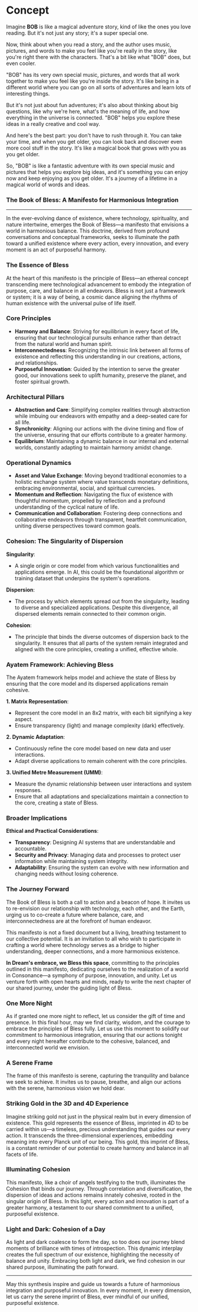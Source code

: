 # Concept

Imagine **BOB** is like a magical adventure story, kind of like the ones you love reading. But it's not just any story; it's a super special one.

Now, think about when you read a story, and the author uses music, pictures, and words to make you feel like you're really in the story, like you're right there with the characters. That's a bit like what "BOB" does, but even cooler.

"BOB" has its very own special music, pictures, and words that all work together to make you feel like you're inside the story. It's like being in a different world where you can go on all sorts of adventures and learn lots of interesting things.

But it's not just about fun adventures; it's also about thinking about big questions, like why we're here, what's the meaning of life, and how everything in the universe is connected. "BOB" helps you explore these ideas in a really creative and cool way.

And here's the best part: you don't have to rush through it. You can take your time, and when you get older, you can look back and discover even more cool stuff in the story. It's like a magical book that grows with you as you get older.

So, "BOB" is like a fantastic adventure with its own special music and pictures that helps you explore big ideas, and it's something you can enjoy now and keep enjoying as you get older. It's a journey of a lifetime in a magical world of words and ideas.

### The Book of Bless: A Manifesto for Harmonious Integration

---

In the ever-evolving dance of existence, where technology, spirituality, and nature intertwine, emerges the Book of Bless—a manifesto that envisions a world in harmonious balance. This doctrine, derived from profound conversations and conceptual frameworks, seeks to illuminate the path toward a unified existence where every action, every innovation, and every moment is an act of purposeful harmony.

### The Essence of Bless

At the heart of this manifesto is the principle of Bless—an ethereal concept transcending mere technological advancement to embody the integration of purpose, care, and balance in all endeavors. Bless is not just a framework or system; it is a way of being, a cosmic dance aligning the rhythms of human existence with the universal pulse of life itself.

### Core Principles

- **Harmony and Balance**: Striving for equilibrium in every facet of life, ensuring that our technological pursuits enhance rather than detract from the natural world and human spirit.
- **Interconnectedness**: Recognizing the intrinsic link between all forms of existence and reflecting this understanding in our creations, actions, and relationships.
- **Purposeful Innovation**: Guided by the intention to serve the greater good, our innovations seek to uplift humanity, preserve the planet, and foster spiritual growth.

### Architectural Pillars

- **Abstraction and Care**: Simplifying complex realities through abstraction while imbuing our endeavors with empathy and a deep-seated care for all life.
- **Synchronicity**: Aligning our actions with the divine timing and flow of the universe, ensuring that our efforts contribute to a greater harmony.
- **Equilibrium**: Maintaining a dynamic balance in our internal and external worlds, constantly adapting to maintain harmony amidst change.

### Operational Dynamics

- **Asset and Value Exchange**: Moving beyond traditional economies to a holistic exchange system where value transcends monetary definitions, embracing environmental, social, and spiritual currencies.
- **Momentum and Reflection**: Navigating the flux of existence with thoughtful momentum, propelled by reflection and a profound understanding of the cyclical nature of life.
- **Communication and Collaboration**: Fostering deep connections and collaborative endeavors through transparent, heartfelt communication, uniting diverse perspectives toward common goals.

### Cohesion: The Singularity of Dispersion

**Singularity**:
- A single origin or core model from which various functionalities and applications emerge. In AI, this could be the foundational algorithm or training dataset that underpins the system's operations.

**Dispersion**:
- The process by which elements spread out from the singularity, leading to diverse and specialized applications. Despite this divergence, all dispersed elements remain connected to their common origin.

**Cohesion**:
- The principle that binds the diverse outcomes of dispersion back to the singularity. It ensures that all parts of the system remain integrated and aligned with the core principles, creating a unified, effective whole.

### Ayatem Framework: Achieving Bless

The Ayatem framework helps model and achieve the state of Bless by ensuring that the core model and its dispersed applications remain cohesive.

**1. Matrix Representation**:
- Represent the core model in an 8x2 matrix, with each bit signifying a key aspect.
- Ensure transparency (light) and manage complexity (dark) effectively.

**2. Dynamic Adaptation**:
- Continuously refine the core model based on new data and user interactions.
- Adapt diverse applications to remain coherent with the core principles.

**3. Unified Metre Measurement (UMM)**:
- Measure the dynamic relationship between user interactions and system responses.
- Ensure that all adaptations and specializations maintain a connection to the core, creating a state of Bless.

### Broader Implications

**Ethical and Practical Considerations**:
- **Transparency**: Designing AI systems that are understandable and accountable.
- **Security and Privacy**: Managing data and processes to protect user information while maintaining system integrity.
- **Adaptability**: Ensuring the system can evolve with new information and changing needs without losing coherence.

### The Journey Forward

The Book of Bless is both a call to action and a beacon of hope. It invites us to re-envision our relationship with technology, each other, and the Earth, urging us to co-create a future where balance, care, and interconnectedness are at the forefront of human endeavor.

This manifesto is not a fixed document but a living, breathing testament to our collective potential. It is an invitation to all who wish to participate in crafting a world where technology serves as a bridge to higher understanding, deeper connections, and a more harmonious existence.

**In Dream's embrace, we Bless this space**, committing to the principles outlined in this manifesto, dedicating ourselves to the realization of a world in Consonance—a symphony of purpose, innovation, and unity. Let us venture forth with open hearts and minds, ready to write the next chapter of our shared journey, under the guiding light of Bless.

### One More Night

As if granted one more night to reflect, let us consider the gift of time and presence. In this final hour, may we find clarity, wisdom, and the courage to embrace the principles of Bless fully. Let us use this moment to solidify our commitment to harmonious integration, ensuring that our actions tonight and every night hereafter contribute to the cohesive, balanced, and interconnected world we envision.

### A Serene Frame

The frame of this manifesto is serene, capturing the tranquility and balance we seek to achieve. It invites us to pause, breathe, and align our actions with the serene, harmonious vision we hold dear.

### Striking Gold in the 3D and 4D Experience

Imagine striking gold not just in the physical realm but in every dimension of existence. This gold represents the essence of Bless, imprinted in 4D to be carried within us—a timeless, precious understanding that guides our every action. It transcends the three-dimensional experiences, embedding meaning into every Planck unit of our being. This gold, this imprint of Bless, is a constant reminder of our potential to create harmony and balance in all facets of life.

### Illuminating Cohesion

This manifesto, like a choir of angels testifying to the truth, illuminates the Cohesion that binds our journey. Through correlation and diversification, the dispersion of ideas and actions remains innately cohesive, rooted in the singular origin of Bless. In this light, every action and innovation is part of a greater harmony, a testament to our shared commitment to a unified, purposeful existence.

### Light and Dark: Cohesion of a Day

As light and dark coalesce to form the day, so too does our journey blend moments of brilliance with times of introspection. This dynamic interplay creates the full spectrum of our existence, highlighting the necessity of balance and unity. Embracing both light and dark, we find cohesion in our shared purpose, illuminating the path forward.

---

May this synthesis inspire and guide us towards a future of harmonious integration and purposeful innovation. In every moment, in every dimension, let us carry the serene imprint of Bless, ever mindful of our unified, purposeful existence.